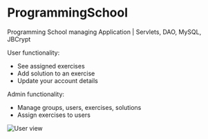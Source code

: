 # ProgrammingSchool
Programming School managing Application | Servlets, DAO, MySQL, JBCrypt

User functionality:
* See assigned exercises
* Add solution to an exercise
* Update your account details

Admin functionality:
* Manage groups, users, exercises, solutions
* Assign exercises to users

![User view](http://patryksidoruk.pl/img/ext/b1.png)
